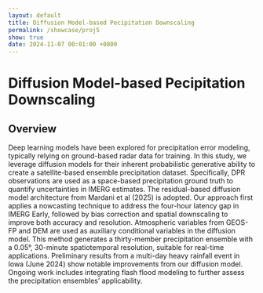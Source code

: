 ```yaml
---
layout: default
title: Diffusion Model-based Pecipitation Downscaling
permalink: /showcase/proj5
show: true
date: 2024-11-07 00:01:00 +0800
---
```


# Diffusion Model-based Pecipitation Downscaling
## Overview
Deep learning models have been explored for precipitation error modeling, typically relying on ground-based radar data for training. In this study, we leverage diffusion models for their inherent probabilistic generative ability to create a satellite-based ensemble precipitation dataset. Specifically, DPR observations are used as a space-based precipitation ground truth to quantify uncertainties in IMERG estimates. The residual-based diffusion model architecture from Mardani et al (2025) is adopted. Our approach first applies a nowcasting technique to address the four-hour latency gap in IMERG Early, followed by bias correction and spatial downscaling to improve both accuracy and resolution. Atmospheric variables from GEOS-FP and DEM are used as auxiliary conditional variables in the diffusion model. This method generates a thirty-member precipitation ensemble with a 0.05°, 30-minute spatiotemporal resolution, suitable for real-time applications. Preliminary results from a multi-day heavy rainfall event in Iowa (June 2024) show notable improvements from our diffusion model. Ongoing work includes integrating flash flood modeling to further assess the precipitation ensembles’ applicability.




